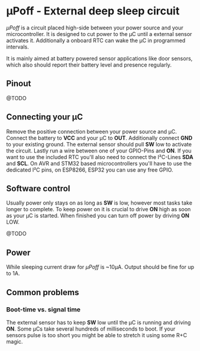 # µPoff - External deep sleep circuit
*µPoff* is a circuit placed high-side between your power source and your microcontroller. It is designed to cut power to the µC until a external sensor activates it. Additionally a onboard RTC can wake the µC in programmed intervals.

It is mainly aimed at battery powered sensor applications like door sensors, which also should report their battery level and presence regularly.

## Pinout
@TODO

## Connecting your µC

Remove the positive connection between your power source and µC. Connect the battery to **VCC** and your µC to **OUT**. Additionally connect **GND** to your existing ground. The external sensor should pull **SW** low to activate the circuit. Lastly run a wire between one of your GPIO-Pins and **ON**. If you want to use the included RTC you'll also need to connect the I²C-Lines **SDA** and **SCL**. On AVR and STM32 based microcontrollers you'll have to use the dedicated I²C pins, on ESP8266, ESP32 you can use any free GPIO.

## Software control

Usually power only stays on as long as **SW** is low, however most tasks take longer to complete. To keep power on it is crucial to drive **ON** high as soon as your µC is started. When finished you can turn off power by driving **ON** LOW.

@TODO

## Power
While sleeping current draw for *µPoff* is ~10µA. Output should be fine for up to 1A.

## Common problems
### Boot-time vs. signal time
The external sensor has to keep **SW** low until the µC is running and driving **ON**. Some µCs take several hundreds of milliseconds to boot. If your sensors pulse is too short you might be able to stretch it using some R+C magic.

 

